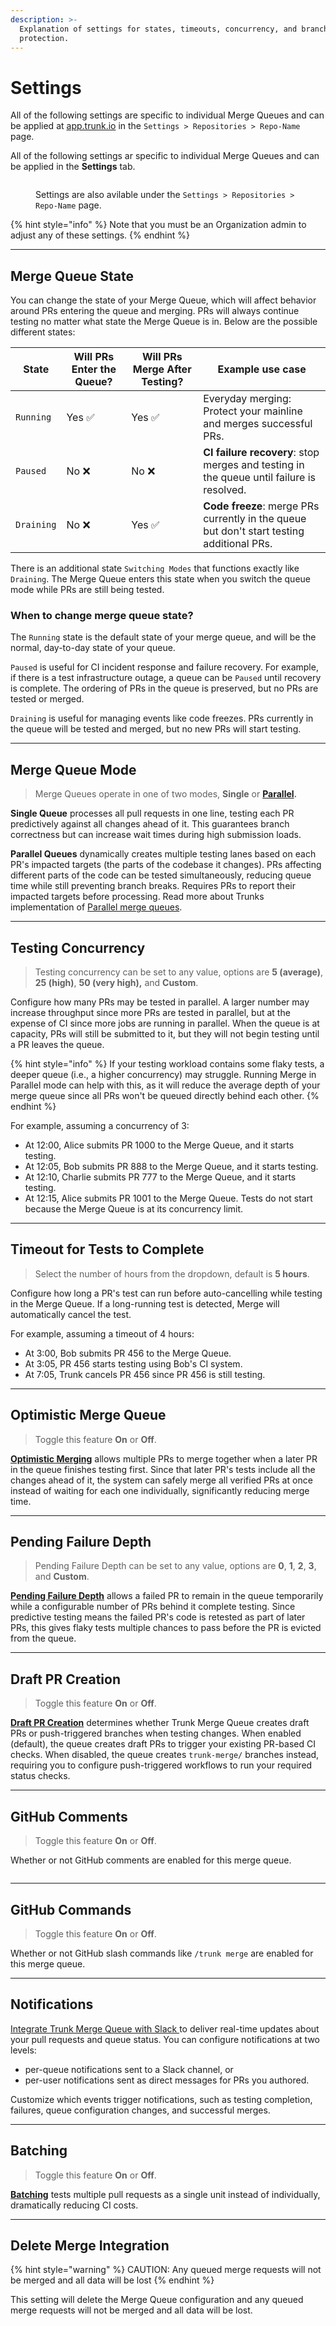 ```yaml
---
description: >-
  Explanation of settings for states, timeouts, concurrency, and branch
  protection.
---
```


# Settings

All of the following settings are specific to individual Merge Queues and can be applied at [app.trunk.io](https://app.trunk.io/login?intent=merge%20queue) in the `Settings > Repositories > Repo-Name` page.

All of the following settings ar specific to individual Merge Queues and can be applied in the **Settings** tab.

<figure><img src="../../.gitbook/assets/merge-settings-tab.png" alt=""><figcaption><p>Settings are also avilable under the <code>Settings > Repositories > Repo-Name</code> page.</p></figcaption></figure>

{% hint style="info" %}
Note that you must be an Organization admin to adjust any of these settings.
{% endhint %}

***

## Merge Queue State

You can change the state of your Merge Queue, which will affect behavior around PRs entering the queue and merging. PRs will always continue testing no matter what state the Merge Queue is in. Below are the possible different states:

<table data-full-width="true"><thead><tr><th>State</th><th>Will PRs Enter the Queue?</th><th>Will PRs Merge After Testing?</th><th>Example use case</th></tr></thead><tbody><tr><td><code>Running</code></td><td>Yes <span data-gb-custom-inline data-tag="emoji" data-code="2705">✅</span></td><td>Yes <span data-gb-custom-inline data-tag="emoji" data-code="2705">✅</span></td><td>Everyday merging: Protect your mainline and merges successful PRs.</td></tr><tr><td><code>Paused</code></td><td>No <span data-gb-custom-inline data-tag="emoji" data-code="274c">❌</span></td><td>No <span data-gb-custom-inline data-tag="emoji" data-code="274c">❌</span></td><td><strong>CI failure recovery</strong>: stop merges and testing in the queue until failure is resolved.</td></tr><tr><td><code>Draining</code></td><td>No <span data-gb-custom-inline data-tag="emoji" data-code="274c">❌</span></td><td>Yes <span data-gb-custom-inline data-tag="emoji" data-code="2705">✅</span></td><td><strong>Code freeze</strong>: merge PRs currently in the queue but don't start testing additional PRs.</td></tr></tbody></table>

There is an additional state `Switching Modes` that functions exactly like `Draining`. The Merge Queue enters this state when you switch the queue mode while PRs are still being tested.

### When to change merge queue state?

The `Running` state is the default state of your merge queue, and will be the normal, day-to-day state of your queue.

`Paused` is useful for CI incident response and failure recovery. For example, if there is a test infrastructure outage, a queue can be `Paused` until recovery is complete. The ordering of PRs in the queue is preserved, but no PRs are tested or merged.

`Draining` is useful for managing events like code freezes. PRs currently in the queue will be tested and merged, but no new PRs will start testing.

***

## Merge Queue Mode

> Merge Queues operate in one of two modes, **Single** or [**Parallel**](../concepts-and-optimizations/parallel-queues/)**.**&#x20;

**Single Queue** processes all pull requests in one line, testing each PR predictively against all changes ahead of it. This guarantees branch correctness but can increase wait times during high submission loads.

**Parallel Queues** dynamically creates multiple testing lanes based on each PR's impacted targets (the parts of the codebase it changes). PRs affecting different parts of the code can be tested simultaneously, reducing queue time while still preventing branch breaks. Requires PRs to report their impacted targets before processing. Read more about Trunks implementation of [Parallel merge queues](../concepts-and-optimizations/parallel-queues/).

***

## Testing Concurrency

> Testing concurrency can be set to any value, options are **5 (average)**, **25 (high)**, **50 (very high),** and **Custom**.

Configure how many PRs may be tested in parallel. A larger number may increase throughput since more PRs are tested in parallel, but at the expense of CI since more jobs are running in parallel. When the queue is at capacity, PRs will still be submitted to it, but they will not begin testing until a PR leaves the queue.

{% hint style="info" %}
If your testing workload contains some flaky tests, a deeper queue (i.e., a higher concurrency) may struggle. Running Merge in Parallel mode can help with this, as it will reduce the average depth of your merge queue since all PRs won't be queued directly behind each other.
{% endhint %}

For example, assuming a concurrency of 3:

* At 12:00, Alice submits PR 1000 to the Merge Queue, and it starts testing.
* At 12:05, Bob submits PR 888 to the Merge Queue, and it starts testing.
* At 12:10, Charlie submits PR 777 to the Merge Queue, and it starts testing.
* At 12:15, Alice submits PR 1001 to the Merge Queue. Tests do not start because the Merge Queue is at its concurrency limit.

***

## Timeout for Tests to Complete

> Select the number of hours from the dropdown, default is **5 hours**.

Configure how long a PR's test can run before auto-cancelling while testing in the Merge Queue. If a long-running test is detected, Merge will automatically cancel the test.

For example, assuming a timeout of 4 hours:

* At 3:00, Bob submits PR 456 to the Merge Queue.
* At 3:05, PR 456 starts testing using Bob's CI system.
* At 7:05, Trunk cancels PR 456 since PR 456 is still testing.

***

## Optimistic Merge Queue

> Toggle this feature **On** or **Off**.

[**Optimistic Merging**](../concepts/optimistic-merging.md) allows multiple PRs to merge together when a later PR in the queue finishes testing first. Since that later PR's tests include all the changes ahead of it, the system can safely merge all verified PRs at once instead of waiting for each one individually, significantly reducing merge time.

***

## Pending Failure Depth

> Pending Failure Depth can be set to any value, options are **0**, **1**, **2**, **3**, and **Custom**.

[**Pending Failure Depth**](../concepts/pending-failure-depth.md) allows a failed PR to remain in the queue temporarily while a configurable number of PRs behind it complete testing. Since predictive testing means the failed PR's code is retested as part of later PRs, this gives flaky tests multiple chances to pass before the PR is evicted from the queue.

***

## Draft PR Creation

> Toggle this feature **On** or **Off**.

[**Draft PR Creation**](branch-protection-and-required-status-checks.md#draft-prs) determines whether Trunk Merge Queue creates draft PRs or push-triggered branches when testing changes. When enabled (default), the queue creates draft PRs to trigger your existing PR-based CI checks. When disabled, the queue creates `trunk-merge/` branches instead, requiring you to configure push-triggered workflows to run your required status checks.

***

## GitHub Comments

> Toggle this feature **On** or **Off**.

Whether or not GitHub comments are enabled for this merge queue.

<figure><img src="../../.gitbook/assets/merge-github-comment (1).png" alt=""><figcaption></figcaption></figure>

***

## GitHub Commands

> Toggle this feature **On** or **Off**.

Whether or not GitHub slash commands like `/trunk merge` are enabled for this merge queue.

***

## Notifications

[Integrate Trunk Merge Queue with Slack ](../../integration-for-slack.md)to deliver real-time updates about your pull requests and queue status. You can configure notifications at two levels:&#x20;

* per-queue notifications sent to a Slack channel, or&#x20;
* per-user notifications sent as direct messages for PRs you authored.&#x20;

Customize which events trigger notifications, such as testing completion, failures, queue configuration changes, and successful merges.

***

## Batching

> Toggle this feature **On** or **Off**.

[**Batching**](../concepts/batching.md) tests multiple pull requests as a single unit instead of individually, dramatically reducing CI costs.&#x20;

***

## Delete Merge Integration

{% hint style="warning" %}
CAUTION: Any queued merge requests will not be merged and all data will be lost
{% endhint %}

This setting will delete the Merge Queue configuration and any queued merge requests will not be merged and all data will be lost.

